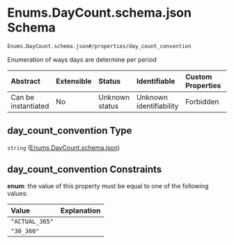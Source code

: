 # Enums.DayCount.schema.json Schema

```txt
Enums.DayCount.schema.json#/properties/day_count_convention
```

Enumeration of ways days are determine per period

| Abstract            | Extensible | Status         | Identifiable            | Custom Properties | Additional Properties | Access Restrictions | Defined In                                                                                    |
| :------------------ | :--------- | :------------- | :---------------------- | :---------------- | :-------------------- | :------------------ | :-------------------------------------------------------------------------------------------- |
| Can be instantiated | No         | Unknown status | Unknown identifiability | Forbidden         | Allowed               | none                | [Convertible.schema.json\*](../schema/objects/Convertible.schema.json "open original schema") |

## day_count_convention Type

`string` ([Enums.DayCount.schema.json](convertible-1-properties-enumsdaycountschemajson.md))

## day_count_convention Constraints

**enum**: the value of this property must be equal to one of the following values:

| Value          | Explanation |
| :------------- | :---------- |
| `"ACTUAL_365"` |             |
| `"30_360"`     |             |
